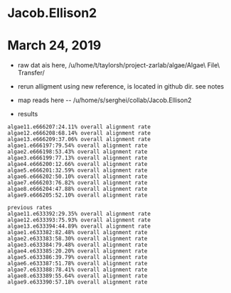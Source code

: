 # Jacob.Ellison2


# March 24, 2019

- raw dat ais here,  /u/home/t/taylorsh/project-zarlab/algae/Algae\ File\ Transfer/
- rerun alligment using new reference, is located in github dir. see notes
- map reads here -- /u/home/s/serghei/collab/Jacob.Ellison2

- results

```
algae11.e666207:24.11% overall alignment rate
algae12.e666208:68.14% overall alignment rate
algae13.e666209:37.06% overall alignment rate
algae1.e666197:79.54% overall alignment rate
algae2.e666198:53.43% overall alignment rate
algae3.e666199:77.13% overall alignment rate
algae4.e666200:12.66% overall alignment rate
algae5.e666201:32.59% overall alignment rate
algae6.e666202:50.10% overall alignment rate
algae7.e666203:76.82% overall alignment rate
algae8.e666204:47.88% overall alignment rate
algae9.e666205:52.10% overall alignment rate
```


```
previous rates
algae11.e633392:29.35% overall alignment rate
algae12.e633393:75.93% overall alignment rate
algae13.e633394:44.89% overall alignment rate
algae1.e633382:82.48% overall alignment rate
algae2.e633383:58.30% overall alignment rate
algae3.e633384:79.48% overall alignment rate
algae4.e633385:20.20% overall alignment rate
algae5.e633386:39.79% overall alignment rate
algae6.e633387:51.78% overall alignment rate
algae7.e633388:78.41% overall alignment rate
algae8.e633389:55.64% overall alignment rate
algae9.e633390:57.18% overall alignment rate
```



